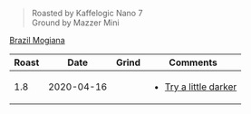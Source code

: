 > Roasted by Kaffelogic Nano 7<br>
> Ground by Mazzer Mini

[Brazil Mogiana](https://www.greenbeanhouse.co.nz/product/2043866)

| Roast | Date       | Grind | Comments |
|-------|------------|-------|----------
| 1.8   | 2020-04-16 |  | <ul><li>[Try a little darker](https://www.greenbeanhouse.co.nz/product/2043866)</li></ul>


